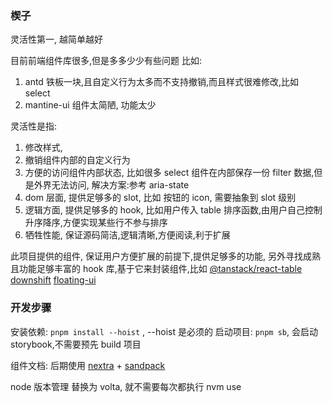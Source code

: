 ### 楔子

灵活性第一, 越简单越好

目前前端组件库很多,但是多多少少有些问题
比如:

1. antd 铁板一块,且自定义行为太多而不支持撤销,而且样式很难修改,比如 select
2. mantine-ui 组件太简陋, 功能太少

灵活性是指:

1. 修改样式,
2. 撤销组件内部的自定义行为
3. 方便的访问组件内部状态, 比如很多 select 组件在内部保存一份 filter 数据,但是外界无法访问, 解决方案:参考 aria-state
4. dom 层面, 提供足够多的 slot, 比如 按钮的 icon, 需要抽象到 slot 级别
5. 逻辑方面, 提供足够多的 hook, 比如用户传入 table 排序函数,由用户自己控制升序降序,方便实现某些行不参与排序
6. 牺牲性能, 保证源码简洁,逻辑清晰,方便阅读,利于扩展

此项目提供的组件, 保证用户方便扩展的前提下,提供足够多的功能, 另外寻找成熟且功能足够丰富的 hook 库,基于它来封装组件,比如
[@tanstack/react-table](https://tanstack.com/table/v8)
[downshift](https://www.downshift-js.com/)
[floating-ui](https://floating-ui.com/docs/getting-started)

### 开发步骤

安装依赖: `pnpm install --hoist` , --hoist 是必须的
启动项目: `pnpm sb`, 会启动 storybook,不需要预先 build 项目

组件文档: 后期使用 [nextra](https://nextra.site/) + [sandpack](https://sandpack.codesandbox.io/)

node 版本管理 替换为 volta, 就不需要每次都执行 nvm use
